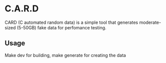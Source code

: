 # C.A.R.D
CARD (C automated random data) is a simple tool that generates moderate-sized (5-50GB) fake data for perfomance testing.
## Usage
Make dev for building, make generate for creating the data

